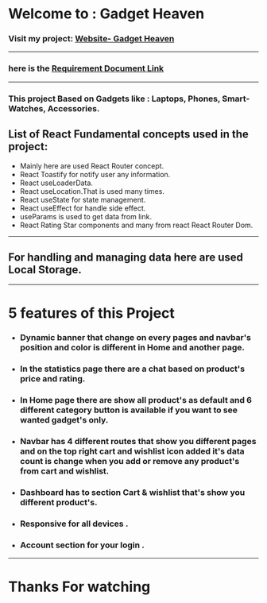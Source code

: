 # Welcome to : Gadget Heaven
### Visit my project: [Website- Gadget Heaven](https://phero-gadget-heaven.surge.sh/)
---
### here is the  [Requirement Document Link](./assets/requirement.pdf)
---
### This project Based on Gadgets like : Laptops, Phones, Smart-Watches, Accessories.

## List of React Fundamental concepts used in the project:
- Mainly here are used React Router concept.
- React Toastify for notify user any information.
- React useLoaderData.
- React useLocation.That is used many times.
- React useState for state management.
- React useEffect for handle side effect.
- useParams is used to get data from link.
- React Rating Star components and many from react React Router Dom.
---
## For handling and managing data here are used Local Storage.
---
# 5 features of this Project

- ### Dynamic banner that change on every pages and navbar's position and color is different in Home and another page.
- ### In the statistics page there are a chat based on product's price and rating.
- ### In Home page there are show all product's as default and 6 different category button is available if you want to see wanted gadget's only.
- ### Navbar has 4 different routes that show you different pages and on the top right cart and wishlist icon added it's data count is change when you add or remove any product's from cart and wishlist.
- ### Dashboard has to section Cart & wishlist that's show you different product's.
- ### Responsive for all devices .
- ### Account section for your login .
--- 
# Thanks For watching 
